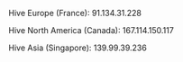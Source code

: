 Hive Europe (France):
91.134.31.228


Hive North America (Canada):
167.114.150.117


Hive Asia (Singapore):
139.99.39.236

